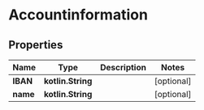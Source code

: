 
# Accountinformation

## Properties
Name | Type | Description | Notes
------------ | ------------- | ------------- | -------------
**IBAN** | **kotlin.String** |  |  [optional]
**name** | **kotlin.String** |  |  [optional]



